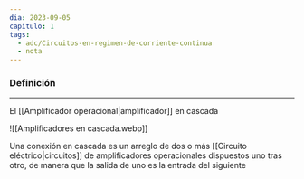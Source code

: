 ```yaml
---
dia: 2023-09-05
capitulo: 1
tags:
  - adc/Circuitos-en-regimen-de-corriente-continua
  - nota
---
```

### Definición
---
El [[Amplificador operacional|amplificador]] en cascada 

![[Amplificadores en cascada.webp]]

Una conexión en cascada es un arreglo de dos o más [[Circuito eléctrico|circuitos]] de amplificadores operacionales dispuestos uno tras otro, de manera que la salida de uno es la entrada del siguiente

